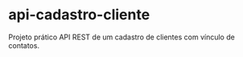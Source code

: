 # api-cadastro-cliente
Projeto prático API REST de um cadastro de clientes com vínculo de contatos. 

